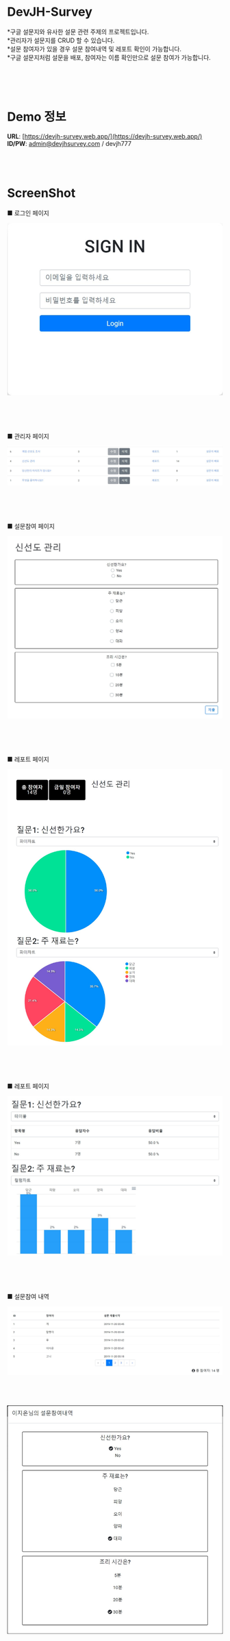 # DevJH-Survey
*구글 설문지와 유사한 설문 관련 주제의 프로젝트입니다.<br>
*관리자가 설문지를 CRUD 할 수 있습니다.<br>
*설문 참여자가 있을 경우 설문 참여내역 및 레포트 확인이 가능합니다.<br>
*구글 설문지처럼 설문을 배포, 참여자는 이름 확인만으로 설문 참여가 가능합니다.<br>
<br><br><br><br>

# Demo 정보
**URL**: [https://devjh-survey.web.app/](https://devjh-survey.web.app/) <br>
**ID/PW**: admin@devjhsurvey.com / devjh777
<br><br><br><br>

# ScreenShot

■ 로그인 페이지

 <div>
  <img src="./p_image/login.jpg" />
 </div>
 <br><br><br><br>

■ 관리자 페이지

 <div>
  <img src="./p_image/surveyList.jpg" />
 </div>
 <br><br><br><br>

■ 설문참여 페이지

 <div>
  <img src="./p_image/surveyView.jpg" />
 </div>
 <br><br><br><br>

■ 레포트 페이지

 <div>
  <img src="./p_image/surveyReport_1.jpg" />
 </div>
 <br><br><br><br>

■ 레포트 페이지

 <div>
  <img src="./p_image/surveyReport_2.jpg" />
 </div>
 <br><br><br><br>

■ 설문참여 내역

 <div>
  <img src="./p_image/submitList.jpg" />
 </div>
 <br><br><br><br>

 <div>
  <img src="./p_image/submitDetail.jpg" />
 </div>
 <br><br><br><br>

